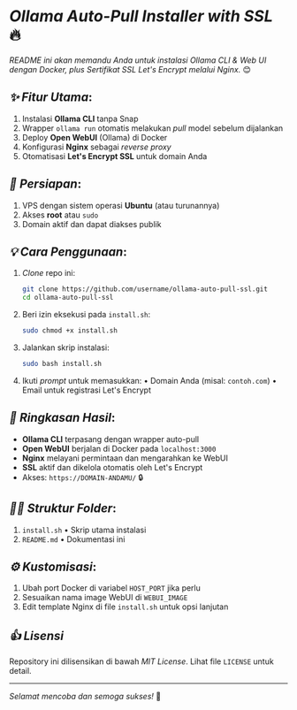 # *Ollama Auto-Pull Installer with SSL* 🔥

*README ini akan memandu Anda untuk instalasi Ollama CLI & Web UI dengan Docker, plus Sertifikat SSL Let's Encrypt melalui Nginx.* 😊

## *✨ Fitur Utama*:

1. Instalasi **Ollama CLI** tanpa Snap
2. Wrapper `ollama run` otomatis melakukan *pull* model sebelum dijalankan
3. Deploy **Open WebUI** (Ollama) di Docker
4. Konfigurasi **Nginx** sebagai *reverse proxy*
5. Otomatisasi **Let's Encrypt SSL** untuk domain Anda

## *🚀 Persiapan*:

1. VPS dengan sistem operasi **Ubuntu** (atau turunannya)
2. Akses **root** atau `sudo`
3. Domain aktif dan dapat diakses publik

## *💡 Cara Penggunaan*:

1. *Clone* repo ini:

   ```bash
   git clone https://github.com/username/ollama-auto-pull-ssl.git
   cd ollama-auto-pull-ssl
   ```
2. Beri izin eksekusi pada `install.sh`:

   ```bash
   sudo chmod +x install.sh
   ```
3. Jalankan skrip instalasi:

   ```bash
   sudo bash install.sh
   ```
4. Ikuti *prompt* untuk memasukkan:
   • Domain Anda (misal: `contoh.com`)
   • Email untuk registrasi Let's Encrypt

## *📑 Ringkasan Hasil*:

* **Ollama CLI** terpasang dengan wrapper auto-pull
* **Open WebUI** berjalan di Docker pada `localhost:3000`
* **Nginx** melayani permintaan dan mengarahkan ke WebUI
* **SSL** aktif dan dikelola otomatis oleh Let's Encrypt
* Akses: `https://DOMAIN-ANDAMU/` 🔒

## *👨‍💻 Struktur Folder*:

1. `install.sh` • Skrip utama instalasi
2. `README.md` • Dokumentasi ini

## *⚙️ Kustomisasi*:

1. Ubah port Docker di variabel `HOST_PORT` jika perlu
2. Sesuaikan nama image WebUI di `WEBUI_IMAGE`
3. Edit template Nginx di file `install.sh` untuk opsi lanjutan

## *👍 Lisensi*

Repository ini dilisensikan di bawah *MIT License*. Lihat file `LICENSE` untuk detail.

---

*Selamat mencoba dan semoga sukses!* 🎉
